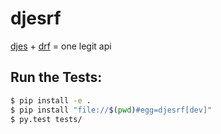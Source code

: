 # djesrf

[djes](https://github.com/theonion/djes) + [drf](https://github.com/tomchristie/django-rest-framework) = one legit api


## Run the Tests:

```bash
$ pip install -e .
$ pip install "file://$(pwd)#egg=djesrf[dev]"
$ py.test tests/
```

